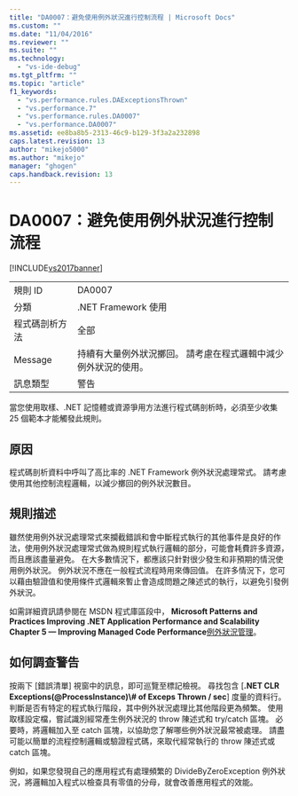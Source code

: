 ```yaml
---
title: "DA0007：避免使用例外狀況進行控制流程 | Microsoft Docs"
ms.custom: ""
ms.date: "11/04/2016"
ms.reviewer: ""
ms.suite: ""
ms.technology: 
  - "vs-ide-debug"
ms.tgt_pltfrm: ""
ms.topic: "article"
f1_keywords: 
  - "vs.performance.rules.DAExceptionsThrown"
  - "vs.performance.7"
  - "vs.performance.rules.DA0007"
  - "vs.performance.DA0007"
ms.assetid: ee8ba8b5-2313-46c9-b129-3f3a2a232898
caps.latest.revision: 13
author: "mikejo5000"
ms.author: "mikejo"
manager: "ghogen"
caps.handback.revision: 13
---
```

# DA0007：避免使用例外狀況進行控制流程
[!INCLUDE[vs2017banner](../code-quality/includes/vs2017banner.md)]

|||  
|-|-|  
|規則 ID|DA0007|  
|分類|.NET Framework 使用|  
|程式碼剖析方法|全部|  
|Message|持續有大量例外狀況擲回。  請考慮在程式邏輯中減少例外狀況的使用。|  
|訊息類型|警告|  
  
 當您使用取樣、.NET 記憶體或資源爭用方法進行程式碼剖析時，必須至少收集 25 個範本才能觸發此規則。  
  
## 原因  
 程式碼剖析資料中呼叫了高比率的 .NET Framework 例外狀況處理常式。  請考慮使用其他控制流程邏輯，以減少擲回的例外狀況數目。  
  
## 規則描述  
 雖然使用例外狀況處理常式來攔截錯誤和會中斷程式執行的其他事件是良好的作法，使用例外狀況處理常式做為規則程式執行邏輯的部分，可能會耗費許多資源，而且應該盡量避免。  在大多數情況下，都應該只針對很少發生和非預期的情況使用例外狀況。  例外狀況不應在一般程式流程時用來傳回值。  在許多情況下，您可以藉由驗證值和使用條件式邏輯來暫止會造成問題之陳述式的執行，以避免引發例外狀況。  
  
 如需詳細資訊請參閱在 MSDN 程式庫區段中， **Microsoft Patterns and Practices Improving .NET Application Performance and Scalability Chapter 5 — Improving Managed Code Performance**[例外狀況管理](http://go.microsoft.com/fwlink/?LinkID=177825)。  
  
## 如何調查警告  
 按兩下 \[錯誤清單\] 視窗中的訊息，即可巡覽至標記檢視。  尋找包含 \[**.NET CLR Exceptions\(@ProcessInstance\)\\\# of Exceps Thrown \/ sec**\] 度量的資料行。  判斷是否有特定的程式執行階段，其中例外狀況處理比其他階段更為頻繁。  使用取樣設定檔，嘗試識別經常產生例外狀況的 throw 陳述式和 try\/catch 區塊。  必要時，將邏輯加入至 catch 區塊，以協助您了解哪些例外狀況最常被處理。  請盡可能以簡單的流程控制邏輯或驗證程式碼，來取代經常執行的 throw 陳述式或 catch 區塊。  
  
 例如，如果您發現自己的應用程式有處理頻繁的 DivideByZeroException 例外狀況，將邏輯加入程式以檢查具有零值的分母，就會改善應用程式的效能。